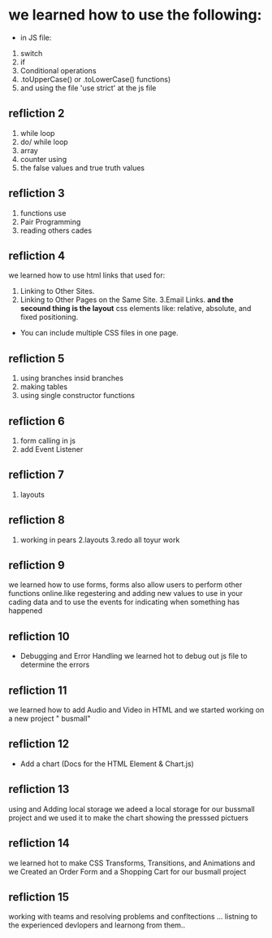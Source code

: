 # we learned how  to use the following:
* in JS file:
1. switch
2. if
3. Conditional operations
4. .toUpperCase() or .toLowerCase() functions)
5. and using the file 'use strict' at the js file
## refliction 2
1. while loop
2. do/ while loop
3. array
4. counter using
5. the false values and true truth values
## refliction 3
1. functions use
2. Pair Programming
3. reading others cades

## refliction 4
we learned how to use html links that used for:
1. Linking to Other Sites.
2. Linking to Other Pages on the Same Site.
3.Email Links.
**and the secound thing is the layout**
css elements like:
relative, absolute, and fixed positioning.
* You can include multiple CSS files in one page.



## refliction 5
1. using branches insid branches
2. making tables 
3. using single constructor functions


## refliction 6
1. form calling in js
2. add Event Listener


## refliction 7
1. layouts


## refliction 8
1. working in pears
2.layouts
3.redo all toyur work 

## refliction 9
we learned how to use forms, forms also allow users to perform other functions online.like regestering and adding new values to use in your cading data
and to use the events for  indicating when something has happened 

## refliction 10
* Debugging and Error Handling 
we learned hot to debug out js file to determine the errors 

## refliction 11
we learned how to add Audio and Video in HTML
and we started working on a new project " busmall"


## refliction 12
* Add a chart (Docs for the HTML <canvas> Element & Chart.js)
  
 
## refliction 13
 using and  Adding local storage
 we adeed a local storage for our bussmall project and we used it to make the chart showing the presssed pictuers
## refliction 14
we learned hot to make CSS Transforms, Transitions, and Animations
and we  Created an Order Form and a Shopping Cart for our busmall project 

## refliction 15

working with teams and resolving problems and confltections ...
listning to the experienced devlopers and learnong from them..
